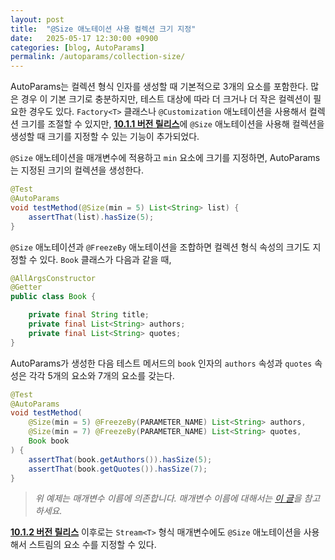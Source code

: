 ```yaml
---
layout: post
title:  "@Size 애노테이션 사용 컬렉션 크기 지정"
date:   2025-05-17 12:30:00 +0900
categories: [blog, AutoParams]
permalink: /autoparams/collection-size/
---
```


AutoParams는 컬렉션 형식 인자를 생성할 때 기본적으로 3개의 요소를 포함한다. 많은 경우 이 기본 크기로 충분하지만, 테스트 대상에 따라 더 크거나 더 작은 컬렉션이 필요한 경우도 있다. `Factory<T>` 클래스나 `@Customization` 애노테이션을 사용해서 컬렉션 크기를 조절할 수 있지만, [**10.1.1 버전 릴리스**](https://github.com/AutoParams/AutoParams/releases/tag/10.1.1)에 `@Size` 애노테이션을 사용해 컬렉션을 생성할 때 크기를 지정할 수 있는 기능이 추가되었다.

<!--more-->

`@Size` 애노테이션을 매개변수에 적용하고 `min` 요소에 크기를 지정하면, AutoParams는 지정된 크기의 컬렉션을 생성한다.

```java
@Test
@AutoParams
void testMethod(@Size(min = 5) List<String> list) {
    assertThat(list).hasSize(5);
}
```

`@Size` 애노테이션과 `@FreezeBy` 애노테이션을 조합하면 컬렉션 형식 속성의 크기도 지정할 수 있다. `Book` 클래스가 다음과 같을 때,

```java
@AllArgsConstructor
@Getter
public class Book {

    private final String title;
    private final List<String> authors;
    private final List<String> quotes;
}
```

AutoParams가 생성한 다음 테스트 메서드의 `book` 인자의 `authors` 속성과 `quotes` 속성은 각각 5개의 요소와 7개의 요소를 갖는다.

```java
@Test
@AutoParams
void testMethod(
    @Size(min = 5) @FreezeBy(PARAMETER_NAME) List<String> authors,
    @Size(min = 7) @FreezeBy(PARAMETER_NAME) List<String> quotes,
    Book book
) {
    assertThat(book.getAuthors()).hasSize(5);
    assertThat(book.getQuotes()).hasSize(7);
}
```

> *위 예제는 매개변수 이름에 의존합니다. 매개변수 이름에 대해서는 [이 글](/autoparams/parameter-name/)을 참고하세요.*

[**10.1.2 버전 릴리스**](https://github.com/AutoParams/AutoParams/releases/tag/10.1.2) 이후로는 `Stream<T>` 형식 매개변수에도 `@Size` 애노테이션을 사용해서 스트림의 요소 수를 지정할 수 있다.
